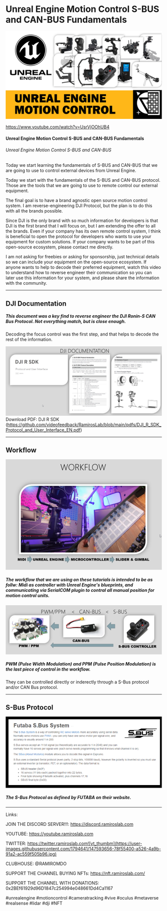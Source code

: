# Unreal Engine Motion Control S-BUS and CAN-BUS Fundamentals


[![Youtube Teaser](https://github.com/videofeedback/RamirosLab/blob/main/images/CARD-MOTION-CONTROL.png)](https://www.youtube.com/watch?v=UsrVjOOhUB4?sub_confirmation=1)

https://www.youtube.com/watch?v=UsrVjOOhUB4

#### Unreal Engine Motion Control S-BUS and CAN-BUS Fundamentals

###### Unreal Engine Motion Control S-BUS and CAN-BUS
Today we start learning the fundamentals of S-BUS and CAN-BUS that we are going to use to control external devices from Unreal Engine.

Today we start with the fundamentals of the S-BUS and CAN-BUS protocol. 
Those are the tools that we are going to use to remote control our external equipment. 

The final goal is to have a brand agnostic open source motion control system. 
I am reverse-engineering DJI Protocol, but the plan is to do this with all the brands possible. 

Since DJI is the only brand with so much information for developers is that DJI is the first brand that I will focus on, but I am extending the offer to all the brands. Even if your company has its own remote control system, I think is beneficial to open the protocol for developers who wants to use your equipment for custom solutions.
If your company wants to be part of this open-source ecosystem, please contact me directly. 

I am not asking for freebies or asking for sponsorship, just technical details so we can include your equipment on the open-source ecosystem. 
If anyone wants to help to decode their preferred equipment, watch this video to understand how to reverse engineer their communication so you can later use this information for your system, and please share the information with the community.


----------------------------------------------------------------------

## DJI Documentation

##### This document was a key find to reverse engineer the DJI Ronin-S CAN Bus Protocol. Not everything match, but is close enough. 
Decoding the focus control was the first step, and that helps to decode the rest of the information.

[![Download PDF: DJI R SDK](https://github.com/videofeedback/RamirosLab/blob/main/images/DJI_R_SDK.png)](https://github.com/videofeedback/RamirosLab/blob/main/pdfs/DJI_R_SDK_Protocol_and_User_Interface_EN.pdf)
Download PDF: DJI R SDK (https://github.com/videofeedback/RamirosLab/blob/main/pdfs/DJI_R_SDK_Protocol_and_User_Interface_EN.pdf)



----------------------------------------------------------------------

## Workflow



![](https://github.com/videofeedback/RamirosLab/blob/main/images/workflow_01.png)

##### The workflow that we are using on these tutorials is intended to be as follw: Midi as controller with Unreal Engine's blueprints, and communicating via SerialCOM plugin to contral all manual position for motion control units.




![](https://github.com/videofeedback/RamirosLab/blob/main/images/pwm_ppm_workflow.png)

##### PWM (Pulse Width Modulation) and PPM (Pulse Position Modulation) is the last piece of control in the workflow. 
They can be controlled directly or inderectly through a S-Bus protocol and/or CAN Bus protocol. 


----------------------------------------------------------------------------

## S-Bus Protocol



![](https://github.com/videofeedback/RamirosLab/blob/main/images/s-bus_futaba_protocol.png)

##### The S-Bus Protocol as defined by FUTABA on their website.

----------------------------------------------------------------------------


Links:

JOIN THE DISCORD SERVER!!!: https://discord.ramiroslab.com

YOUTUBE: https://youtube.ramiroslab.com

TWITTER: https://twitter.ramiroslab.com![yt_thumbm](https://user-images.githubusercontent.com/1794641/147593656-78f55400-a526-4a9b-91a2-ac559f505b96.jpg)


CLUBHOUSE: @RAMIROMDO

SUPPORT THE CHANNEL BUYING NFTs: https://nft.ramiroslab.com/

SUPPORT THE CHANNEL WITH DONATIONS: 0x2BEf61929d96D1847c254994e048661Dd4Ca1167

#unrealengine #motioncontrol #cameratracking #vive #oculus #metaverse #realsense #lidar #dji #NFT
